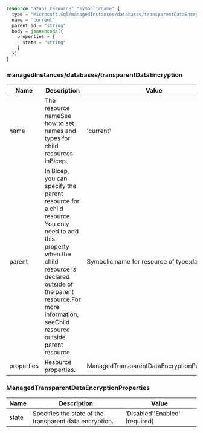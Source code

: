 ```terraform
resource "azapi_resource" "symbolicname" {
  type = "Microsoft.Sql/managedInstances/databases/transparentDataEncryption@2022-05-01-preview"
  name = "current"
  parent_id = "string"
  body = jsonencode({
    properties = {
      state = "string"
    }
  })
}

```

### managedInstances/databases/transparentDataEncryption

| Name | Description | Value |
|-|-|-|
| name | The resource nameSee how to set names and types for child resources inBicep. | 'current' |
| parent | In Bicep, you can specify the parent resource for a child resource. You only need to add this property when the child resource is declared outside of the parent resource.For more information, seeChild resource outside parent resource. | Symbolic name for resource of type:databases |
| properties | Resource properties. | ManagedTransparentDataEncryptionProperties |


### ManagedTransparentDataEncryptionProperties

| Name | Description | Value |
|-|-|-|
| state | Specifies the state of the transparent data encryption. | 'Disabled''Enabled' (required) |


